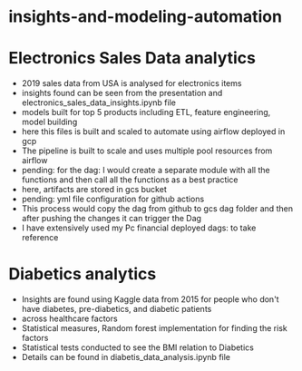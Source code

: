 # insights-and-modeling-automation

# Electronics Sales Data analytics
- 2019 sales data from USA is analysed for electronics items
- insights found can be seen from the presentation and electronics_sales_data_insights.ipynb file
- models built for top 5 products including ETL, feature engineering, model building
- here this files is built and scaled to automate using airflow deployed in gcp
- The pipeline is built to scale and uses multiple pool resources from airflow
-  pending: for the dag: I would create a separate module with all the functions and then call all the functions as a best practice
- here, artifacts are stored in gcs bucket
- pending: yml file configuration for github actions
-   This process would copy the dag from github to gcs dag folder and then after pushing the changes it can trigger the Dag
-   I have extensively used my Pc financial deployed dags:  to take reference

# Diabetics analytics
- Insights are found using Kaggle data from 2015 for people who don't have diabetes, pre-diabetics, and diabetic patients
- across healthcare factors
- Statistical measures, Random forest implementation for finding the risk factors
- Statistical tests conducted to see the BMI relation to Diabetics
- Details can be found in diabetis_data_analysis.ipynb file
